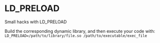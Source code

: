 LD_PRELOAD
==========

Small hacks with LD_PRELOAD

Build the corresponding dynamic library, and then execute your code with:   
```LD_PRELOAD=/path/to/library/file.so /path/to/executable/exec_file```
